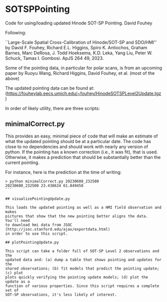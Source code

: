 # SOTSPPointing
Code for using/loading updated Hinode SOT-SP Pointing.
David Fouhey

Following: 

``Large-Scale Spatial Cross-Calibration of Hinode/SOT-SP and
SDO/HMI'' by David F. Fouhey, Richard E.L. Higgins, Spiro K. Antiochos, Graham
Barnes, Marc DeRosa, J. Todd Hoeksema, K.D. Leka, Yang Liu, Peter W. Schuck,
Tamas I.  Gombosi. ApJS 264 49, 2023. 

Some of the pointing data, in particular for polar scans, is from an upcoming
paper by Ruoyu Wang, Richard Higgins, David Fouhey, et al. (most of the above)


The updated pointing data can be found at:
(https://fouheylab.eecs.umich.edu/~fouhey/HinodeSOTSPLevel2Update.tgz)

In order of likely utility, there are three scripts:

## minimalCorrect.py

This provides an easy, minimal piece of code that will make an estimate of what
the updated pointing should be at a particular date. The code has close to no
dependencies and should work with nearly any version of python. If the pointing
has a known correction (i.e., it was fit), that is used. Otherwise, it makes a 
prediction that should be substantially better than the current pointing.

For instance, here is the prediction at the time of writing:
````
> python minimalCorrect.py 20230608_232500
20230608_232500 23.438624 61.849458
```

## visualizePointingUpdate.py

This loads the updated pointing as well as a HMI field observation and makes
pictures that show that the new pointing better aligns the data. You'll need
to download hmi data from JSOC (http://jsoc.stanford.edu/ajax/exportdata.html)
in order to use this script.

## plotPointingUpdate.py

This script can take a folder full of SOT-SP Level 2 observations and the
updated data and: (a) dump a table that shows pointing and updates for the
shared observations; (b) fit models that predict the pointing update; (c) plot
plots quickly verifying the pointing update models; (d) plot the update as a
function of various properties. Since this script requires a complete set of
SOT-SP observations, it's less likely of interest.

